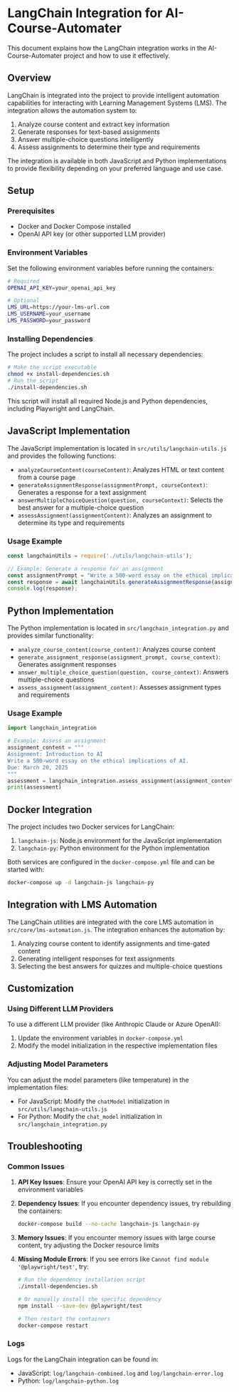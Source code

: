 # LangChain Integration for AI-Course-Automater

This document explains how the LangChain integration works in the AI-Course-Automater project and how to use it effectively.

## Overview

LangChain is integrated into the project to provide intelligent automation capabilities for interacting with Learning Management Systems (LMS). The integration allows the automation system to:

1. Analyze course content and extract key information
2. Generate responses for text-based assignments
3. Answer multiple-choice questions intelligently
4. Assess assignments to determine their type and requirements

The integration is available in both JavaScript and Python implementations to provide flexibility depending on your preferred language and use case.

## Setup

### Prerequisites

- Docker and Docker Compose installed
- OpenAI API key (or other supported LLM provider)

### Environment Variables

Set the following environment variables before running the containers:

```bash
# Required
OPENAI_API_KEY=your_openai_api_key

# Optional
LMS_URL=https://your-lms-url.com
LMS_USERNAME=your_username
LMS_PASSWORD=your_password
```

### Installing Dependencies

The project includes a script to install all necessary dependencies:

```bash
# Make the script executable
chmod +x install-dependencies.sh
# Run the script
./install-dependencies.sh
```

This script will install all required Node.js and Python dependencies, including Playwright and LangChain.

## JavaScript Implementation

The JavaScript implementation is located in `src/utils/langchain-utils.js` and provides the following functions:

- `analyzeCourseContent(courseContent)`: Analyzes HTML or text content from a course page
- `generateAssignmentResponse(assignmentPrompt, courseContext)`: Generates a response for a text assignment
- `answerMultipleChoiceQuestion(question, courseContext)`: Selects the best answer for a multiple-choice question
- `assessAssignment(assignmentContent)`: Analyzes an assignment to determine its type and requirements

### Usage Example

```javascript
const langchainUtils = require('./utils/langchain-utils');

// Example: Generate a response for an assignment
const assignmentPrompt = "Write a 500-word essay on the ethical implications of AI.";
const response = await langchainUtils.generateAssignmentResponse(assignmentPrompt);
console.log(response);
```

## Python Implementation

The Python implementation is located in `src/langchain_integration.py` and provides similar functionality:

- `analyze_course_content(course_content)`: Analyzes course content
- `generate_assignment_response(assignment_prompt, course_context)`: Generates assignment responses
- `answer_multiple_choice_question(question, course_context)`: Answers multiple-choice questions
- `assess_assignment(assignment_content)`: Assesses assignment types and requirements

### Usage Example

```python
import langchain_integration

# Example: Assess an assignment
assignment_content = """
Assignment: Introduction to AI
Write a 500-word essay on the ethical implications of AI.
Due: March 20, 2025
"""
assessment = langchain_integration.assess_assignment(assignment_content)
print(assessment)
```

## Docker Integration

The project includes two Docker services for LangChain:

1. `langchain-js`: Node.js environment for the JavaScript implementation
2. `langchain-py`: Python environment for the Python implementation

Both services are configured in the `docker-compose.yml` file and can be started with:

```bash
docker-compose up -d langchain-js langchain-py
```

## Integration with LMS Automation

The LangChain utilities are integrated with the core LMS automation in `src/core/lms-automation.js`. The integration enhances the automation by:

1. Analyzing course content to identify assignments and time-gated content
2. Generating intelligent responses for text assignments
3. Selecting the best answers for quizzes and multiple-choice questions

## Customization

### Using Different LLM Providers

To use a different LLM provider (like Anthropic Claude or Azure OpenAI):

1. Update the environment variables in `docker-compose.yml`
2. Modify the model initialization in the respective implementation files

### Adjusting Model Parameters

You can adjust the model parameters (like temperature) in the implementation files:

- For JavaScript: Modify the `chatModel` initialization in `src/utils/langchain-utils.js`
- For Python: Modify the `chat_model` initialization in `src/langchain_integration.py`

## Troubleshooting

### Common Issues

1. **API Key Issues**: Ensure your OpenAI API key is correctly set in the environment variables

2. **Dependency Issues**: If you encounter dependency issues, try rebuilding the containers:
   ```bash
   docker-compose build --no-cache langchain-js langchain-py
   ```

3. **Memory Issues**: If you encounter memory issues with large course content, try adjusting the Docker resource limits

4. **Missing Module Errors**: If you see errors like `Cannot find module '@playwright/test'`, try:
   ```bash
   # Run the dependency installation script
   ./install-dependencies.sh
   
   # Or manually install the specific dependency
   npm install --save-dev @playwright/test
   
   # Then restart the containers
   docker-compose restart
   ```

### Logs

Logs for the LangChain integration can be found in:

- JavaScript: `log/langchain-combined.log` and `log/langchain-error.log`
- Python: `log/langchain-python.log`